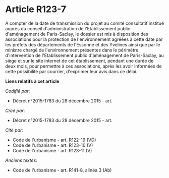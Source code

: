 # Article R123-7

A compter de la date de transmission du projet au comité consultatif institué auprès du conseil d'administration de
l'Etablissement public d'aménagement de Paris-Saclay, le dossier est mis à disposition des associations pour la protection de
l'environnement agréées à cette date par les préfets des départements de l'Essonne et des Yvelines ainsi que par le ministre
chargé de l'environnement présentes dans le périmètre d'intervention de l'Etablissement public d'aménagement de Paris-Saclay,
au siège et sur le site internet de cet établissement, pendant une durée de deux mois, pour permettre à ces associations,
après les avoir informées de cette possibilité par courrier, d'exprimer leur avis dans ce délai.

**Liens relatifs à cet article**

_Codifié par_:

  - Décret n°2015-1783 du 28 décembre 2015 - art.

_Créé par_:

  - Décret n°2015-1783 du 28 décembre 2015 - art.

_Cité par_:

  - Code de l'urbanisme - art. R122-19 (VD)
  - Code de l'urbanisme - art. R123-10 (V)
  - Code de l'urbanisme - art. R123-11 (V)

_Anciens textes_:

  - Code de l'urbanisme - art. R141-8, alinéa 3 (Ab)
